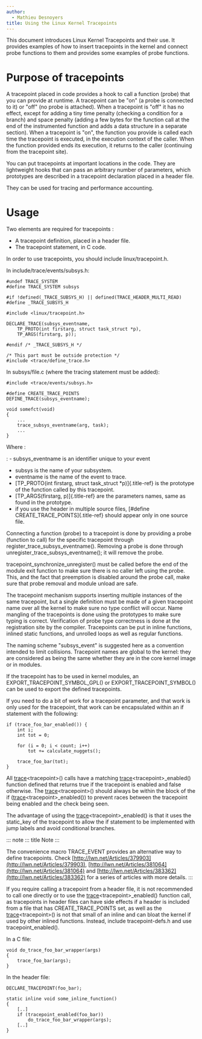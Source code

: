```yaml
---
author:
  - Mathieu Desnoyers
title: Using the Linux Kernel Tracepoints
---
```


This document introduces Linux Kernel Tracepoints and their use. It provides examples of how to insert tracepoints in the kernel and connect probe functions to them and provides some examples of probe functions.

# Purpose of tracepoints

A tracepoint placed in code provides a hook to call a function (probe) that you can provide at runtime. A tracepoint can be \"on\" (a probe is connected to it) or \"off\" (no probe is attached). When a tracepoint is \"off\" it has no effect, except for adding a tiny time penalty (checking a condition for a branch) and space penalty (adding a few bytes for the function call at the end of the instrumented function and adds a data structure in a separate section). When a tracepoint is \"on\", the function you provide is called each time the tracepoint is executed, in the execution context of the caller. When the function provided ends its execution, it returns to the caller (continuing from the tracepoint site).

You can put tracepoints at important locations in the code. They are lightweight hooks that can pass an arbitrary number of parameters, which prototypes are described in a tracepoint declaration placed in a header file.

They can be used for tracing and performance accounting.

# Usage

Two elements are required for tracepoints :

- A tracepoint definition, placed in a header file.
- The tracepoint statement, in C code.

In order to use tracepoints, you should include linux/tracepoint.h.

In include/trace/events/subsys.h:

```
#undef TRACE_SYSTEM
#define TRACE_SYSTEM subsys

#if !defined(_TRACE_SUBSYS_H) || defined(TRACE_HEADER_MULTI_READ)
#define _TRACE_SUBSYS_H

#include <linux/tracepoint.h>

DECLARE_TRACE(subsys_eventname,
    TP_PROTO(int firstarg, struct task_struct *p),
    TP_ARGS(firstarg, p));

#endif /* _TRACE_SUBSYS_H */

/* This part must be outside protection */
#include <trace/define_trace.h>
```

In subsys/file.c (where the tracing statement must be added):

```
#include <trace/events/subsys.h>

#define CREATE_TRACE_POINTS
DEFINE_TRACE(subsys_eventname);

void somefct(void)
{
    ...
    trace_subsys_eventname(arg, task);
    ...
}
```

Where :

: - subsys_eventname is an identifier unique to your event

- subsys is the name of your subsystem.
- eventname is the name of the event to trace.
- [TP_PROTO(int firstarg, struct task_struct \*p)]{.title-ref} is the prototype of the function called by this tracepoint.
- [TP_ARGS(firstarg, p)]{.title-ref} are the parameters names, same as found in the prototype.
- if you use the header in multiple source files, [#define CREATE_TRACE_POINTS]{.title-ref} should appear only in one source file.

Connecting a function (probe) to a tracepoint is done by providing a probe (function to call) for the specific tracepoint through register_trace_subsys_eventname(). Removing a probe is done through unregister_trace_subsys_eventname(); it will remove the probe.

tracepoint_synchronize_unregister() must be called before the end of the module exit function to make sure there is no caller left using the probe. This, and the fact that preemption is disabled around the probe call, make sure that probe removal and module unload are safe.

The tracepoint mechanism supports inserting multiple instances of the same tracepoint, but a single definition must be made of a given tracepoint name over all the kernel to make sure no type conflict will occur. Name mangling of the tracepoints is done using the prototypes to make sure typing is correct. Verification of probe type correctness is done at the registration site by the compiler. Tracepoints can be put in inline functions, inlined static functions, and unrolled loops as well as regular functions.

The naming scheme \"subsys_event\" is suggested here as a convention intended to limit collisions. Tracepoint names are global to the kernel: they are considered as being the same whether they are in the core kernel image or in modules.

If the tracepoint has to be used in kernel modules, an EXPORT_TRACEPOINT_SYMBOL_GPL() or EXPORT_TRACEPOINT_SYMBOL() can be used to export the defined tracepoints.

If you need to do a bit of work for a tracepoint parameter, and that work is only used for the tracepoint, that work can be encapsulated within an if statement with the following:

```
if (trace_foo_bar_enabled()) {
    int i;
    int tot = 0;

    for (i = 0; i < count; i++)
        tot += calculate_nuggets();

    trace_foo_bar(tot);
}
```

All [trace]()\<tracepoint\>() calls have a matching [trace]()\<tracepoint\>\_enabled() function defined that returns true if the tracepoint is enabled and false otherwise. The [trace]()\<tracepoint\>() should always be within the block of the if ([trace]()\<tracepoint\>\_enabled()) to prevent races between the tracepoint being enabled and the check being seen.

The advantage of using the [trace]()\<tracepoint\>\_enabled() is that it uses the static_key of the tracepoint to allow the if statement to be implemented with jump labels and avoid conditional branches.

::: note
::: title
Note
:::

The convenience macro TRACE_EVENT provides an alternative way to define tracepoints. Check [http://lwn.net/Articles/379903](http://lwn.net/Articles/379903), [http://lwn.net/Articles/381064](http://lwn.net/Articles/381064) and [http://lwn.net/Articles/383362](http://lwn.net/Articles/383362) for a series of articles with more details.
:::

If you require calling a tracepoint from a header file, it is not recommended to call one directly or to use the [trace]()\<tracepoint\>\_enabled() function call, as tracepoints in header files can have side effects if a header is included from a file that has CREATE_TRACE_POINTS set, as well as the [trace]()\<tracepoint\>() is not that small of an inline and can bloat the kernel if used by other inlined functions. Instead, include tracepoint-defs.h and use tracepoint_enabled().

In a C file:

```
void do_trace_foo_bar_wrapper(args)
{
    trace_foo_bar(args);
}
```

In the header file:

```
DECLARE_TRACEPOINT(foo_bar);

static inline void some_inline_function()
{
    [..]
    if (tracepoint_enabled(foo_bar))
        do_trace_foo_bar_wrapper(args);
    [..]
}
```
